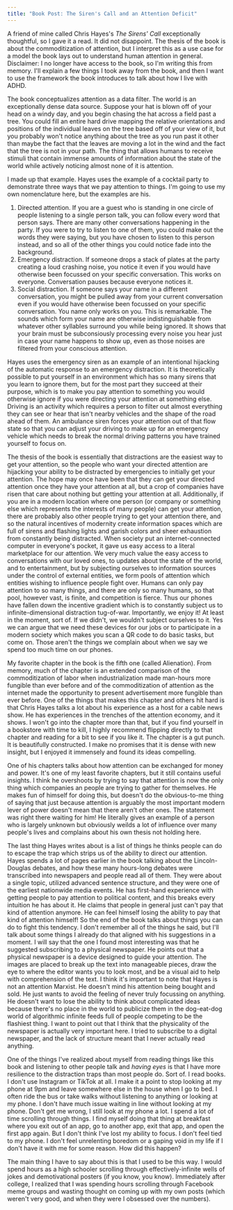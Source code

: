 ```yaml
---
title: "Book Post: The Siren's Call and an Attention Deficit"
---
```


A friend of mine called Chris Hayes's *The Sirens' Call* exceptionally thoughtful, so I gave it a read. It did not disappoint. The thesis of the book is about the commoditization of attention, but I interpret this as a use case for a model the book lays out to understand human attention in general. Disclaimer: I no longer have access to the book, so I'm writing this from memory. I'll explain a few things I took away from the book, and then I want to use the framework the book introduces to talk about how I live with ADHD.

The book conceptualizes attention as a data filter. The world is an exceptionally dense data source. Suppose your hat is blown off of your head on a windy day, and you begin chasing the hat across a field past a tree. You could fill an entire hard drive mapping the relative orientations and positions of the individual leaves on the tree based off of your view of it, but you probably won't notice anything about the tree as you run past it other than maybe the fact that the leaves are moving a lot in the wind and the fact that the tree is not in your path. The thing that allows humans to receive stimuli that contain immense amounts of information about the state of the world while actively noticing almost none of it is attention.

I made up that example. Hayes uses the example of a cocktail party to demonstrate three ways that we pay attention to things. I'm going to use my own nomenclature here, but the examples are his.

1. Directed attention. If you are a guest who is standing in one circle of people listening to a single person talk, you can follow every word that person says. There are many other conversations happening in the party. If you were to try to listen to one of them, you could make out the words they were saying, but you have chosen to listen to this person instead, and so all of the other things you could notice fade into the background.
2. Emergency distraction. If someone drops a stack of plates at the party creating a loud crashing noise, you notice it even if you would have otherwise been focussed on your specific conversation. This works on everyone. Conversation pauses because everyone notices it.
3. Social distraction. If someone says your name in a different conversation, you might be pulled away from your current conversation even if you would have otherwise been focussed on your specific conversation. You name only works on you. This is remarkable. The sounds which form your name are otherwise indistinguishable from whatever other syllables surround you while being ignored. It shows that your brain must be subconsiously processing every noise you hear just in case your name happens to show up, even as those noises are filtered from your conscious attention.

Hayes uses the emergency siren as an example of an intentional hijacking of the automatic response to an emergency distraction. It is theoretically possible to put yourself in an environment which has so many sirens that you learn to ignore them, but for the most part they succeed at their purpose, which is to make you pay attention to something you would otherwise ignore if you were directing your attention at something else. Driving is an activity which requires a person to filter out almost everything they can see or hear that isn't nearby vehicles and the shape of the road ahead of them. An ambulance siren forces your attention out of that flow state so that you can adjust your driving to make up for an emergency vehicle which needs to break the normal driving patterns you have trained yourself to focus on.

The thesis of the book is essentially that distractions are the easiest way to get your attention, so the people who want your directed attention are hijacking your ability to be distracted by emergencies to initially get your attention. The hope may once have been that they can get your directed attention once they have your attention at all, but a crop of companies have risen that care about nothing but getting your attention at all. Additionally, if you are in a modern location where one person (or company or something else which represents the interests of many people) can get your attention, there are probably also other people trying to get your attention there, and so the natural incentives of modernity create information spaces which are full of sirens and flashing lights and garish colors and sheer exhaustion from constantly being distracted. When society put an internet-connected computer in everyone's pocket, it gave us easy access to a literal marketplace for our attention. We very much value the easy access to conversations with our loved ones, to updates about the state of the world, and to entertainment, but by subjecting ourselves to information sources under the control of external entities, we form pools of attention which entities wishing to influence people fight over. Humans can only pay attention to so many things, and there are only so many humans, so that pool, however vast, is finite, and competition is fierce. Thus our phones have fallen down the incentive gradient which is to constantly subject us to infinite-dimensional distraction tug-of-war. Importantly, we enjoy it! At least in the moment, sort of. If we didn't, we wouldn't subject ourselves to it. Yes we can argue that we need these devices for our jobs or to participate in a modern society which makes you scan a QR code to do basic tasks, but come on. Those aren't the things we complain about when we say we spend too much time on our phones.

My favorite chapter in the book is the fifth one (called Alienation). From memory, much of the chapter is an extended comparison of the commoditization of labor when industrialization made man-hours more fungible than ever before and of the commoditization of attention as the internet made the opportunity to present advertisement more fungible than ever before. One of the things that makes this chapter and others hit hard is that Chris Hayes talks a lot about his experience as a host for a cable news show. He has experiences in the trenches of the attention economy, and it shows. I won't go into the chapter more than that, but if you find yourself in a bookstore with time to kill, I highly recommend flipping directly to that chapter and reading for a bit to see if you like it. The chapter is a gut punch. It is beautifully constructed. I make no promises that it is dense with new insight, but I enjoyed it immensely and found its ideas compelling.

One of his chapters talks about how attention can be exchanged for money and power. It's one of my least favorite chapters, but it still contains useful insights. I think he overshoots by trying to say that attention is now the only thing which companies an people are trying to gather for themselves. He makes fun of himself for doing this, but doesn't do the obvious-to-me thing of saying that just because attention is arguably the most important modern lever of power doesn't mean that there aren't other ones. The statement was right there waiting for him! He literally gives an example of a person who is largely unknown but obviously weilds a lot of influence over many people's lives and complains about his own thesis not holding here.

The last thing Hayes writes about is a list of things he thinks people can do to escape the trap which strips us of the ability to direct our attention. Hayes spends a lot of pages earlier in the book talking about the Lincoln-Douglas debates, and how these many hours-long debates were transcribed into newspapers and people read all of them. They were about a single topic, utilized advanced sentence structure, and they were one of the earliest nationwide media events. He has first-hand experience with getting people to pay attention to political content, and this breaks every intuition he has about it. He claims that people in general just can't pay that kind of attention anymore. He can feel himself losing the ability to pay that kind of attention himself! So the end of the book talks about things you can do to fight this tendency. I don't remember all of the things he said, but I'll talk about some things I already do that aligned with his suggestions in a moment. I will say that the one I found most interesting was that he suggested subscribing to a physical newspaper. He points out that a physical newspaper is a device designed to guide your attention. The images are placed to break up the text into manageable pieces, draw the eye to where the editor wants you to look most, and be a visual aid to help with comprehension of the text. I think it's important to note that Hayes is not an attention Marxist. He doesn't mind his attention being bought and sold. He just wants to avoid the feeling of never truly focussing on anything. He doesn't want to lose the ability to think about complicated ideas because there's no place in the world to publicize them in the dog-eat-dog world of algorithmic infinite feeds full of people competing to be the flashiest thing. I want to point out that I think that the physicality of the newspaper is actually very important here. I tried to subscribe to a digital newspaper, and the lack of structure meant that I never actually read anything.

One of the things I've realized about myself from reading things like this book and listening to other people talk and *having eyes* is that I have more resilience to the distraction traps than most people do. Sort of. I read books. I don't use Instagram or TikTok at all. I make it a point to stop looking at my phone at 9pm and leave somewhere else in the house when I go to bed. I often ride the bus or take walks without listening to anything or looking at my phone. I don't have much issue waiting in line without looking at my phone. Don't get me wrong, I still look at my phone a lot. I spend a lot of time scrolling through things. I find myself doing that thing at breakfast where you exit out of an app, go to another app, exit that app, and open the first app again. But I don't think I've lost my ability to focus. I don't feel tied to my phone. I don't feel unrelenting boredom or a gaping void in my life if I don't have it with me for some reason. How did this happen?

The main thing I have to say about this is that I used to be this way. I would spend hours as a high schooler scrolling through effectively-infinite wells of jokes and demotivational posters (if you know, you know). Immediately after college, I realized that I was spending hours scrolling through Facebook meme groups and wasting thought on coming up with my own posts (which weren't very good, and when they were I obsessed over the numbers).
